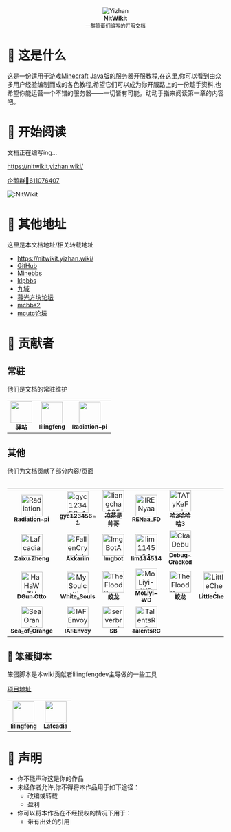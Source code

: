 <div align="center">
  <div>
    <img src="/static/img/nitwikit-banner.png" alt="Yizhan" />
  </div>
  <b>
    NitWikit
  </b>
  <div>
    <sup>一群笨蛋们编写的开服文档</sup>
  </div>
</div>

# 🤔 这是什么

这是一份适用于游戏[Minecraft](https://www.minecraft.net/zh-hans) [Java版](https://zh.minecraft.wiki/w/Java%E7%89%88)的服务器开服教程,在这里,你可以看到由众多用户经验编制而成的各色教程,希望它们可以成为你开服路上的一份趁手资料,也希望你能运营一个不错的服务器——一切皆有可能。动动手指来阅读第一章的内容吧。

# 📖 开始阅读

文档正在编写ing...

https://nitwikit.yizhan.wiki/

[企鹅群🐧611076407](https://qm.qq.com/q/lEnfzgzxjq)

![:NitWikit](https://count.kjchmc.cn/get/@:NitWikit)

# 🔖 其他地址

这里是本文档地址/相关转载地址

- https://nitwikit.yizhan.wiki/
- [GitHub](https://github.com/postyizhan/NitWikit)
- [Minebbs](https://www.minebbs.com/threads/nitwikit-geyser.26356/)
- [klpbbs](https://klpbbs.com/forum.php?mod=viewthread&tid=136184&page=1&extra=#pid10518779)
- [九域](https://bbs.mc9y.net/threads/1624/)
- [暮光方块论坛](https://bbs.tsfk.top/threads/399/)
- [mcbbs2](https://mcbbs2.net/thread-103-1-1.html)
- [mcutc论坛](https://bbs.mcutc.cn/560/)

# 🤝 贡献者

## 常驻

他们是文档的常驻维护

<table>
  <tr>
    <!-- Yi zhan -->
    <td align="center">
      <a href="https://github.com/postyizhan"
        ><img
          src="https://avatars.githubusercontent.com/u/97342038"
          width="50;"
          alt=""
        /><br /><sub><b>驿站</b></sub></a
      >
      </a>
    </td>
  <!-- lilingfeng -->
    <td align="center">
      <a href="https://github.com/lilingfengdev"
        ><img
          src="https://avatars.githubusercontent.com/u/145678359"
          width="50;"
          alt=""
        /><br /><sub><b>lilingfeng</b></sub></a>
      </a>
    </td>
  <!-- Radiation-pi -->
    <td align="center">
      <a href="https://github.com/Radiation-pi"
        ><img
          src="https://avatars.githubusercontent.com/u/96102795"
          width="50;"
          alt=""
        /><br /><sub><b>Radiation-pi</b></sub></a
      >
      </a>
    </td>
  </tr>
<table>

## 其他

他们为文档贡献了部分内容/页面

<!-- readme: contributors,Radiation-pi/-,lilingfengdev/-,postyizhan/-,Imgbot/- -start -->
<table>
	<tbody>
		<tr>
            <td align="center">
                <a href="https://github.com/Radiation-pi">
                    <img src="https://avatars.githubusercontent.com/u/96102795?v=4" width="50;" alt="Radiation-pi"/>
                    <br />
                    <sub><b>Radiation-pi</b></sub>
                </a>
            </td>
            <td align="center">
                <a href="https://github.com/gyc123456-1">
                    <img src="https://avatars.githubusercontent.com/u/69791212?v=4" width="50;" alt="gyc123456-1"/>
                    <br />
                    <sub><b>gyc123456-1</b></sub>
                </a>
            </td>
            <td align="center">
                <a href="https://github.com/liangcha385">
                    <img src="https://avatars.githubusercontent.com/u/108937242?v=4" width="50;" alt="liangcha385"/>
                    <br />
                    <sub><b>凉茶是帅哥</b></sub>
                </a>
            </td>
            <td align="center">
                <a href="https://github.com/lRENyaaa">
                    <img src="https://avatars.githubusercontent.com/u/92320175?v=4" width="50;" alt="lRENyaaa"/>
                    <br />
                    <sub><b>RENaa_FD</b></sub>
                </a>
            </td>
            <td align="center">
                <a href="https://github.com/TATyKeFei">
                    <img src="https://avatars.githubusercontent.com/u/125815900?v=4" width="50;" alt="TATyKeFei"/>
                    <br />
                    <sub><b>哈2哈哈哈3</b></sub>
                </a>
            </td>
		</tr>
		<tr>
            <td align="center">
                <a href="https://github.com/Lafcadia">
                    <img src="https://avatars.githubusercontent.com/u/147896059?v=4" width="50;" alt="Lafcadia"/>
                    <br />
                    <sub><b>Zaixu Zheng</b></sub>
                </a>
            </td>
            <td align="center">
                <a href="https://github.com/FallenCrystal">
                    <img src="https://avatars.githubusercontent.com/u/71176602?v=4" width="50;" alt="FallenCrystal"/>
                    <br />
                    <sub><b>Akkariin</b></sub>
                </a>
            </td>
            <td align="center">
                <a href="https://github.com/ImgBotApp">
                    <img src="https://avatars.githubusercontent.com/u/31427850?v=4" width="50;" alt="ImgBotApp"/>
                    <br />
                    <sub><b>Imgbot</b></sub>
                </a>
            </td>
            <td align="center">
                <a href="https://github.com/lim114514">
                    <img src="https://avatars.githubusercontent.com/u/113185430?v=4" width="50;" alt="lim114514"/>
                    <br />
                    <sub><b>lim114514</b></sub>
                </a>
            </td>
            <td align="center">
                <a href="https://github.com/CkaDebug">
                    <img src="https://avatars.githubusercontent.com/u/141492699?v=4" width="50;" alt="CkaDebug"/>
                    <br />
                    <sub><b>Debug-Cracked</b></sub>
                </a>
            </td>
		</tr>
		<tr>
            <td align="center">
                <a href="https://github.com/HaHaWTH">
                    <img src="https://avatars.githubusercontent.com/u/102713261?v=4" width="50;" alt="HaHaWTH"/>
                    <br />
                    <sub><b>DGun Otto</b></sub>
                </a>
            </td>
            <td align="center">
                <a href="https://github.com/MySoulcutting">
                    <img src="https://avatars.githubusercontent.com/u/72398605?v=4" width="50;" alt="MySoulcutting"/>
                    <br />
                    <sub><b>White_Souls</b></sub>
                </a>
            </td>
            <td align="center">
                <a href="https://github.com/TheFloodDragon">
                    <img src="https://avatars.githubusercontent.com/u/75253383?v=4" width="50;" alt="TheFloodDragon"/>
                    <br />
                    <sub><b>蛟龙</b></sub>
                </a>
            </td>
            <td align="center">
                <a href="https://github.com/MoLiyi-WD">
                    <img src="https://avatars.githubusercontent.com/u/166040564?v=4" width="50;" alt="MoLiyi-WD"/>
                    <br />
                    <sub><b>MoLiyi-WD</b></sub>
                </a>
            </td>
            <td align="center">
                <a href="https://github.com/TheFloodDragon">
                    <img src="https://avatars.githubusercontent.com/u/75253383?v=4" width="50;" alt="TheFloodDragon"/>
                    <br />
                    <sub><b>蛟龙</b></sub>
                </a>
            </td>
            <td align="center">
                <a href="https://github.com/LittleChest">
                    <img src="https://avatars.githubusercontent.com/u/81231195?v=4" width="50;" alt="LittleChest"/>
                    <br />
                    <sub><b>LittleChest</b></sub>
                </a>
            </td>
		</tr>
		<tr>
            <td align="center">
                <a href="https://github.com/SeaOrangejuice">
                    <img src="https://avatars.githubusercontent.com/u/116551329?v=4" width="50;" alt="SeaOrangejuice"/>
                    <br />
                    <sub><b>Sea_of_Orange</b></sub>
                </a>
            </td>
            <td align="center">
                <a href="https://github.com/IAFEnvoy">
                    <img src="https://avatars.githubusercontent.com/u/83523430?v=4" width="50;" alt="IAFEnvoy"/>
                    <br />
                    <sub><b>IAFEnvoy</b></sub>
                </a>
            </td>
            <td align="center">
                <a href="https://github.com/serverbread">
                    <img src="https://avatars.githubusercontent.com/u/119761840?v=4" width="50;" alt="serverbread"/>
                    <br />
                    <sub><b>SB</b></sub>
                </a>
            </td>
            <td align="center">
                <a href="https://github.com/TalentsRC">
                    <img src="https://avatars.githubusercontent.com/u/85682725?v=4" width="50;" alt="TalentsRC"/>
                    <br />
                    <sub><b>TalentsRC</b></sub>
                </a>
            </td>
		</tr>
	<tbody>
</table>
<!-- readme: contributors,Radiation-pi/-,lilingfengdev/-,postyizhan/-,Imgbot/- -end -->


## 📜 笨蛋脚本

笨蛋脚本是本wiki贡献者lilingfengdev主导做的一些工具

[项目地址](https://github.com/lilingfengdev/NitWiki-Script)

<table>
  <tr>
  <!-- lilingfeng -->
    <td align="center">
      <a href="https://github.com/lilingfengdev"
        ><img
          src="https://avatars.githubusercontent.com/u/145678359"
          width="50;"
          alt=""
        /><br /><sub><b>lilingfeng</b></sub>
      </a>
    </td>
  <!-- Lafcadia -->
    <td align="center">
      <a href="https://github.com/Lafcadia"
        ><img
          src="https://avatars.githubusercontent.com/u/147896059"
          width="50;"
          alt=""
        /><br /><sub><b>Lafcadia</b></sub>
    </td>
  </tr>
</table>

# 📢 声明

- 你不能声称这是你的作品
- 未经作者允许,你不得将本作品用于如下途径：
  - 改编或转载
  - 盈利
- 你可以将本作品在不经授权的情况下用于：
  - 带有出处的引用
